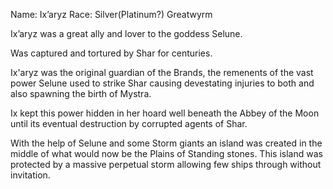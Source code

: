 Name: Ix’aryz
Race: Silver(Platinum?) Greatwyrm

Ix’aryz was a great ally and lover to the goddess Selune. 

Was captured and tortured by Shar for centuries. 

Ix'aryz was the original guardian of the Brands, the remenents of the vast power Selune used to strike Shar causing devestating injuries to both and also spawning the birth of Mystra. 

Ix kept this power hidden in her hoard well beneath the Abbey of the Moon until its eventual destruction by corrupted agents of Shar. 

With the help of Selune and some Storm giants an island was created in the middle of what would now be the Plains of Standing stones. This island was protected by a massive perpetual storm allowing few ships through without invitation. 




